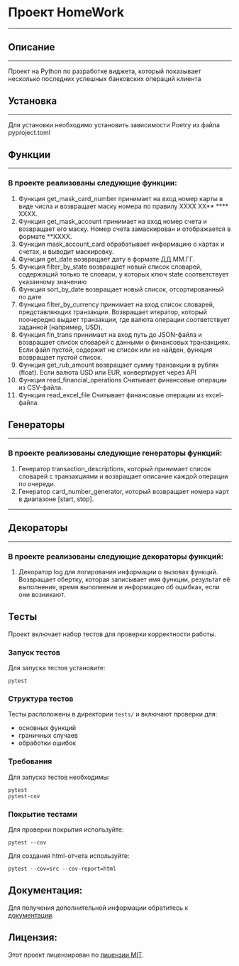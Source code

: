 # Проект HomeWork
___

## Описание
___
Проект на Python по разработке виджета, который показывает несколько последних успешных банковских операций клиента

## Установка
___
Для установки необходимо установить зависимости Poetry из файла pyproject.toml

## Функции
___
### В проекте реализованы следующие функции:
1. Функция get_mask_card_number принимает на вход номер карты в виде
    числа и возвращает маску номера по правилу
    XXXX XX** **** XXXX.
2. Функция get_mask_account принимает на вход номер счета и возвращает его маску.
    Номер счета замаскирован и отображается в формате **XXXX.
3. Функция mask_account_card обрабатывает информацию о картах и счетах, и выводит маскировку.
4. Функция get_date возвращает дату в формате ДД.ММ.ГГ.
5. Функция filter_by_state возвращает новый список словарей, содержащий только те словари,
    у которых ключ state соответствует указанному значению
6. Функция sort_by_date возвращает новый список, отсортированный по дате
7. Функция filter_by_currency принимает на вход список словарей, представляющих транзакции.
    Возвращает итератор, который поочередно выдает транзакции, где валюта операции
    соответствует заданной (например, USD).
8. Функция fin_trans принимает на вход путь до JSON-файла и возвращает список словарей с данными
    о финансовых транзакциях. Если файл пустой, содержит не список или не найден,
    функция возвращает пустой список.
9. Функция get_rub_amount возвращает сумму транзакции в рублях (float).
    Если валюта USD или EUR, конвертирует через API
10. Функция read_financial_operations Считывает финансовые операции из CSV-файла.
11. Функция read_excel_file Считывает финансовые операции из excel-файла.

## Генераторы
___
### В проекте реализованы следующие генераторы функций:
1. Генератор transaction_descriptions, который принимает список словарей с транзакциями и возвращает описание каждой операции
    по очереди.
2. Генератор card_number_generator, который возвращает номера карт в диапазоне [start, stop].
___
## Декораторы
___
### В проекте реализованы следующие декораторы функций:
1. Декоратор log для логирования информации о вызовах функций.
    Возвращает обертку, которая записывает имя функции, результат её выполнения,
    время выполнения и информацию об ошибках, если они возникают.


## Тесты
Проект включает набор тестов для проверки корректности работы.
### Запуск тестов
Для запуска тестов установите:
```
pytest
```
### Структура тестов
Тесты расположены в директории `tests/` и включают проверки для:
* основных функций
* граничных случаев
* обработки ошибок
### Требования
Для запуска тестов необходимы:
```
pytest
pytest-cov
```
### Покрытие тестами
Для проверки покрытия используйте:
```
pytest --cov
```
Для создания html-отчета используйте:
```
pytest --cov=src --cov-report=html
```
## Документация:
Для получения дополнительной информации обратитесь к [документации](README.md).
## Лицензия:
Этот проект лицензирован по [лицензии MIT](LICENSE).